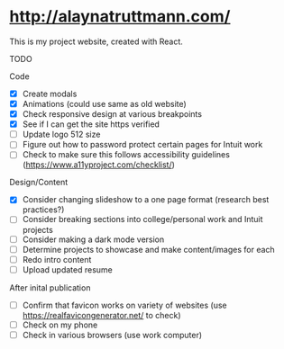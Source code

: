 # http://alaynatruttmann.com/

This is my project website, created with React.

TODO

Code

- [x] Create modals
- [x] Animations (could use same as old website)
- [x] Check responsive design at various breakpoints
- [x] See if I can get the site https verified
- [ ] Update logo 512 size
- [ ] Figure out how to password protect certain pages for Intuit work
- [ ] Check to make sure this follows accessibility guidelines (https://www.a11yproject.com/checklist/)

Design/Content

- [x] Consider changing slideshow to a one page format (research best practices?)
- [ ] Consider breaking sections into college/personal work and Intuit projects
- [ ] Consider making a dark mode version
- [ ] Determine projects to showcase and make content/images for each
- [ ] Redo intro content
- [ ] Upload updated resume

After inital publication

- [ ] Confirm that favicon works on variety of websites (use https://realfavicongenerator.net/ to check)
- [ ] Check on my phone
- [ ] Check in various browsers (use work computer)

